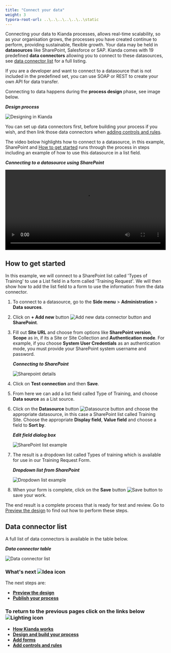 ```yaml
---
title: "Connect your data"
weight: 3
typora-root-url: ..\..\..\..\..\..\static
---
```


Connecting your data to Kianda processes, allows real-time scalability, so as your organisation grows, the processes you have created continue to perform, providing sustainable, flexible growth. Your data may be held in **datasources** like SharePoint, Salesforce or SAP. Kianda comes with 19 predefined **data connectors** allowing you to connect to these datasources, see [data connector list](#data-connector-list) for a full listing.

If you are a developer and want to connect to a datasource that is not included in the predefined set, you can use SOAP or REST to create your own API for data transfer.

Connecting to data happens during the **process design** phase, see image below.

***Design process***

![Designing in Kianda](images/highlightdesign.png)

You can set up data connectors first, before building your process if you wish, and then link those data connectors when [adding controls and rules](getting-started/add_form_elements.md).

The video below highlights how to connect to a datasource, in this example, SharePoint and [How to get started](#how-to-get-started.md) runs through the process in steps including an example of how to use this datasource in a list field.

***Connecting to a datasource using SharePoint***

<video width="100%" style="width:100%" controls>
    <source src="/videos/dataconnectsharepoint.mp4">
    Your browser does not support the video tag.
    </source>
</video>




## How to get started ##

In this example, we will connect to a SharePoint list called 'Types of Training' to use a List field in a form called 'Training Request'. We will then show how to add the list field to a form to use the information from the data connector.

1. To connect to a datasource, go to the **Side menu** > **Administration** > **Data sources**.

1. Click on **+ Add new** button ![Add new data connector button](images/addnew.png) and **SharePoint**.

1. Fill out **Site URL** and choose from options like **SharePoint version**, **Scope** as in, if its a Site or Site Collection and **Authentication mode**. For example, if you choose **System User Credentials** as an authentication mode, you must provide your SharePoint system username and password.

   ***Connecting to SharePoint***

   ![Sharepoint details](images/sharepoint.gif)

1. Click on **Test connection** and then **Save**.

1. From here we can add a list field called Type of Training, and choose **Data source** as a List source.

6. Click on the **Datasource** button ![Datasource button](images/datasource.png) and choose the appropriate datasource, in this case a SharePoint list called Training Site. Choose the appropriate **Display field**, **Value field** and choose a field to **Sort by**.

	***Edit field dialog box***

	![SharePoint list example](images/traininglist.gif)
	
7. The result is a dropdown list called Types of training which is available for use in our Training Request Form. 

   ***Dropdown list from SharePoint***

   ![Dropdown list example](images/dropdownlist.gif)

7. When your form is complete, click on the **Save** button  ![Save button](images/save.png) to save your work.

The end result is a complete process that is ready for test and review. Go to [Preview the design](getting-started/previewer.md) to find out how to perform these steps.



## Data connector list ##

A full list of data connectors is available in the table below.

***Data connector table***

![Data connector list](images/connectlistPS.gif)

### What's next  ![Idea icon](images/18.png) ###

The next steps are: 

- [**Preview the design**](/docs/getting-started/create-first-process/design-and-build/preview-your-process/)
- [**Publish your process**](getting-started/publish_process.md)




### **To return to the previous pages click on the links below**  ![Lighting icon](images/10.png) 

- [**How Kianda works**](getting-started/how_kianda_works.md)
- [**Design and build your process**](getting-started/design_process.md) 
- [**Add forms**](getting-started/create_form.md)
- [**Add controls and rules**](getting-started/add_form_elements.md)

  
